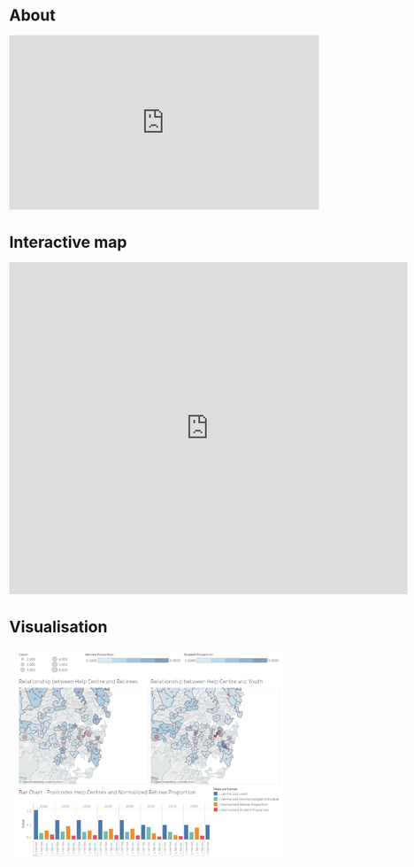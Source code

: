 # About

<iframe width="560" height="315" src="https://www.youtube.com/embed/-EwwJnJPs8A" frameborder="0" allow="autoplay; encrypted-media" allowfullscreen></iframe>  
  
# Interactive map

<iframe style="width: 720px; height: 600px; border: none;" src="https://nationalmap.gov.au/#share=s-yqogOviURhn7lScjNX6HEkaNQPf" allowFullScreen mozAllowFullScreen webkitAllowFullScreen></iframe>  
  
# Visualisation

![tableau](https://raw.githubusercontent.com/wongj/placeholder/master/tableau.png)
